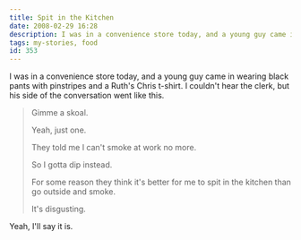 ```yaml
---
title: Spit in the Kitchen
date: 2008-02-29 16:28
description: I was in a convenience store today, and a young guy came in wearing black pants with pinstripes and a Ruth's Chris t-shirt.  I couldn't hear the clerk, but his side of the conversation went like this.
tags: my-stories, food
id: 353
---
```

I was in a convenience store today, and a young guy came in wearing black pants with pinstripes and a Ruth's Chris t-shirt.  I couldn't hear the clerk, but his side of the conversation went like this.

<blockquote>Gimme a skoal.

Yeah, just one.

They told me I can't smoke at work no more.

So I gotta dip instead.

For some reason they think it's better for me to spit in the kitchen than go outside and smoke.

It's disgusting.</blockquote>

Yeah, I'll say it is.